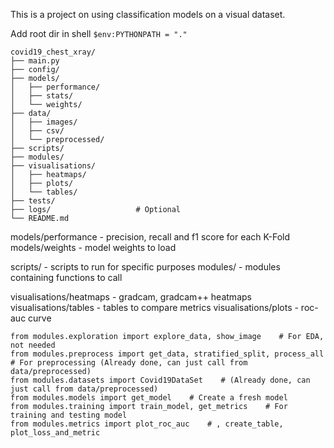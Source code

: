 This is a project on using classification models on a visual dataset.

Add root dir in shell `$env:PYTHONPATH = "."`
```
covid19_chest_xray/
├── main.py                 
├── config/               
├── models/   
│   ├── performance/
│   ├── stats/
│   └── weights/
├── data/                   
│   ├── images/
│   ├── csv/
│   └── preprocessed/
├── scripts/               
├── modules/     
├── visualisations/  
│   ├── heatmaps/
│   ├── plots/
│   └── tables/    
├── tests/                 
├── logs/                   # Optional
└── README.md
```
models/performance - precision, recall and f1 score for each K-Fold
models/weights - model weights to load

scripts/ - scripts to run for specific purposes
modules/ - modules containing functions to call

visualisations/heatmaps - gradcam, gradcam++ heatmaps
visualisations/tables - tables to compare metrics
visualisations/plots - roc-auc curve

```
from modules.exploration import explore_data, show_image    # For EDA, not needed
from modules.preprocess import get_data, stratified_split, process_all    # For preprocessing (Already done, can just call from data/preprocessed)
from modules.datasets import Covid19DataSet    # (Already done, can just call from data/preprocessed)
from modules.models import get_model    # Create a fresh model
from modules.training import train_model, get_metrics    # For training and testing model
from modules.metrics import plot_roc_auc    # , create_table, plot_loss_and_metric
```